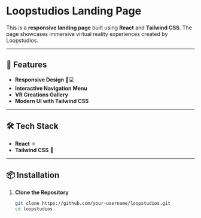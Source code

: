 # Loopstudios Landing Page

This is a **responsive landing page** built using **React** and **Tailwind CSS**. The page showcases immersive virtual reality experiences created by Loopstudios.

---

## 🚀 Features

-   **Responsive Design** 📱💻
-   **Interactive Navigation Menu**
-   **VR Creations Gallery**
-   **Modern UI with Tailwind CSS**

---

## 🛠️ Tech Stack

-   **React** ⚛️
-   **Tailwind CSS** 🎨

---

## 📦 Installation

1. **Clone the Repository**
    ```sh
    git clone https://github.com/your-username/loopstudios.git
    cd loopstudios
    ```
